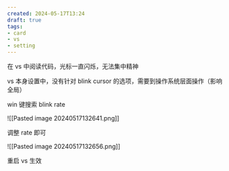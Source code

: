 ```yaml
---
created: 2024-05-17T13:24
draft: true
tags: 
- card
- vs
- setting
---
```


在 vs 中阅读代码，光标一直闪烁，无法集中精神

vs 本身设置中，没有针对 blink cursor 的选项，需要到操作系统层面操作（影响全局）

win 键搜索 blink rate

![[Pasted image 20240517132641.png]]

调整 rate 即可

![[Pasted image 20240517132656.png]]

重启 vs 生效